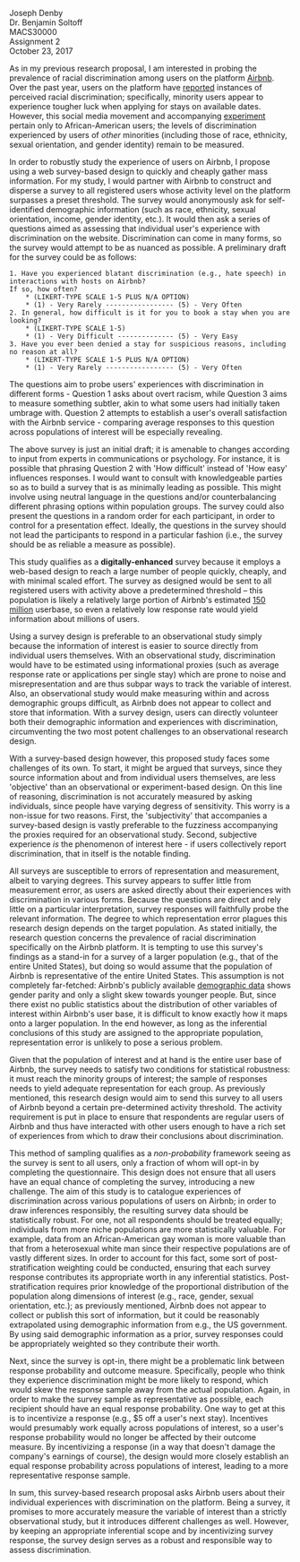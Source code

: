 Joseph Denby  
Dr. Benjamin Soltoff  
MACS30000  
Assignment 2  
October 23, 2017  

As in my previous research proposal, I am interested in probing the prevalence of racial discrimination among users on the platform [Airbnb][airbnb]. Over the past year, users on the platform have [reported][hashtag] instances of perceived racial discrimination; specifically, minority users appear to experience tougher luck when applying for stays on available dates. However, this social media movement and accompanying [experiment][Harvard] pertain only to African-American users; the levels of discrimination experienced by users of *other* minorities (including those of race, ethnicity, sexual orientation, and gender identity) remain to be measured.

In order to robustly study the experience of users on Airbnb, I propose using a web survey-based design to quickly and cheaply gather mass information. For my study, I would partner with Airbnb to construct and disperse a survey to all registered users whose activity level on the platform surpasses a preset threshold. The survey would anonymously ask for self-identified demographic information (such as race, ethnicity, sexual orientation, income, gender identity, etc.). It would then ask a series of questions aimed as assessing that individual user's experience with discrimination on the website. Discrimination can come in many forms, so the survey would attempt to be as nuanced as possible. A preliminary draft for the survey could be as follows:

```
1. Have you experienced blatant discrimination (e.g., hate speech) in interactions with hosts on Airbnb?  
If so, how often?
    * (LIKERT-TYPE SCALE 1-5 PLUS N/A OPTION)
    * (1) - Very Rarely ----------------- (5) - Very Often
2. In general, how difficult is it for you to book a stay when you are looking?
    * (LIKERT-TYPE SCALE 1-5)
    * (1) - Very Difficult -------------- (5) - Very Easy
3. Have you ever been denied a stay for suspicious reasons, including no reason at all?
    * (LIKERT-TYPE SCALE 1-5 PLUS N/A OPTION)
    * (1) - Very Rarely ----------------- (5) - Very Often
```

The questions aim to probe users' experiences with discrimination in different forms - Question 1 asks about overt racism, while Question 3 aims to measure something subtler, akin to what some users had initially taken umbrage with. Question 2 attempts to establish a user's overall satisfaction with the Airbnb service - comparing average responses to this question across populations of interest will be especially revealing. 

The above survey is just an initial draft; it is amenable to changes according to input from experts in communications or psychology. For instance, it is possible that phrasing Question 2 with 'How difficult' instead of 'How easy' influences responses. I would want to consult with knowledgeable parties so as to build a survey that is as minimally leading as possible. This might involve using neutral language in the questions and/or counterbalancing different phrasing options within population groups. The survey could also present the questions in a random order for each participant, in order to control for a presentation effect. Ideally, the questions in the survey should not lead the participants to respond in a particular fashion (i.e., the survey should be as reliable a measure as possible).  

This study qualifies as a **digitally-enhanced** survey because it employs a web-based design to reach a large number of people quickly, cheaply, and with minimal scaled effort. The survey as designed would be sent to all registered users with activity above a predetermined threshold – this population is likely a relatively large portion of Airbnb's estimated [150 million][users] userbase, so even a relatively low response rate would yield information about millions of users. 

Using a survey design is preferable to an observational study simply because the information of interest is easier to source directly from individual users themselves. With an observational study, discrimination would have to be estimated using informational proxies (such as average response rate or applications per single stay) which are prone to noise and misrepresentation and are thus subpar ways to track the variable of interest. Also, an observational study would make measuring within and across demographic groups difficult, as Airbnb does not appear to collect and store that information. With a survey design, users can directly volunteer both their demographic information and experiences with discrimination, circumventing the two most potent challenges to an observational research design.

With a survey-based design however, this proposed study faces some challenges of its own. To start, it might be argued that surveys, since they source  information about and from individual users themselves, are less 'objective' than an observational or experiment-based design. On this line of reasoning, discrimination is not accurately measured by asking individuals, since people have varying degress of sensitivity. This worry is a non-issue for two reasons. First, the 'subjectivity' that accompanies a survey-based design is vastly preferable to the fuzziness accompanying the proxies required for an observational study. Second, subjective experience *is* the phenomenon of interest here - if users collectively report discrimination, that in itself is the notable finding. 

All surveys are susceptible to errors of representation and measurement, albeit to varying degrees. This survey appears to suffer little from measurement error, as users are asked directly about their experiences with discrimination in various forms. Because the questions are direct and rely little on a particular interpretation, survey responses will faithfully probe the relevant information. The degree to which representation error plagues this research design depends on the target population. As stated initially, the research question concerns the prevalence of racial discrimination specifically on the Airbnb platform. It is tempting to use this survey's findings as a stand-in for a survey of a larger population (e.g., that of the entire United States), but doing so would assume that the population of Airbnb is representative of the entire United States. This assumption is not completely far-fetched: Airbnb's publicly available [demographic data][demodata] shows gender parity and only a slight skew towards younger people. But, since there exist no public statistics about the distribution of other variables of interest within Airbnb's user base, it is difficult to know exactly how it maps onto a larger population. In the end however, as long as the inferential conclusions of this study are assigned to the appropriate population, representation error is unlikely to pose a serious problem.

Given that the population of interest and at hand is the entire user base of Airbnb, the survey needs to satisfy two conditions for statistical robustness: it must reach the minority groups of interest; the sample of responses needs to yield adequate representation for each group. As previously mentioned, this research design would aim to send this survey to all users of Airbnb beyond a certain pre-determined activity threshold. The activity requirement is put in place to ensure that respondents are regular users of Airbnb and thus have interacted with other users enough to have a rich set of experiences from which to draw their conclusions about discrimination.

This method of sampling qualifies as a *non-probability* framework seeing as the survey is sent to all users, only a fraction of whom will opt-in by completing the questionnaire. This design does not ensure that all users have an equal chance of completing the survey, introducing a new challenge. The aim of this study is to catalogue experiences of discrimination across various populations of users on Airbnb; in order to draw inferences responsibly, the resulting survey data should be statistically robust. For one, not all respondents should be treated equally; individuals from more niche populations are more statistically valuable. For example, data from an African-American gay woman is more valuable than that from a heterosexual white man since their respective populations are of vastly different sizes. In order to account for this fact, some sort of post-stratification weighting could be conducted, ensuring that each survey response contributes its appropriate worth in any inferential statistics. Post-stratification requires prior knowledge of the proportional distribution of the population along dimensions of interest (e.g., race, gender, sexual orientation, etc.); as previously mentioned, Airbnb does not appear to collect or publish this sort of information, but it could be reasonably extrapolated using demographic information from e.g., the US government. By using said demographic information as a prior, survey responses could be appropriately weighted so they contribute their worth. 

Next, since the survey is opt-in, there might be a problematic link between response probability and outcome measure. Specifically, people who think they experience discrimination might be more likely to respond, which would skew the response sample away from the actual population. Again, in order to make the survey sample as representative as possible, each recipient should have an equal response probability. One way to get at this is to incentivize a response (e.g., $5 off a user's next stay). Incentives would presumably work equally across populations of interest, so a user's response probability would no longer be affected by their outcome measure. By incentivizing a response (in a way that doesn't damage the company's earnings of course), the design would more closely establish an equal response probability across populations of interest, leading to a more representative response sample.  

In sum, this survey-based research proposal asks Airbnb users about their individual experiences with discrimination on the platform. Being a survey, it promises to more accurately measure the variable of interest than a strictly observational study, but it introduces different challenges as well. However, by keeping an appropriate inferential scope and by incentivizing survey response, the survey design serves as a robust and responsible way to assess discrimination. 




[airbnb]: https://www.airbnb.com
[hashtag]: https://www.theguardian.com/technology/2016/may/05/airbnbwhileblack-hashtag-highlights-potential-racial-bias-rental-app
[Harvard]: http://www.benedelman.org/publications/airbnb-guest-discrimination-2016-09-16.pdf
[users]: http://fortune.com/2017/03/07/airbnb-ceo-hosts/
[demodata]: https://techcrunch.com/2015/09/07/airbnb-hosted-nearly-17-million-guests-this-summer/?ncid=rss
